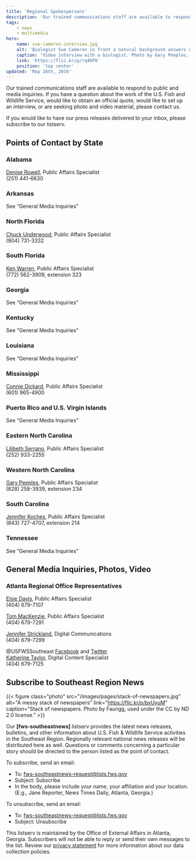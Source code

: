 ```yaml
---
title: 'Regional Spokespersons'
description: 'Our trained communications staff are available to respond to public and media inquiries. If you have a question about the work of the U.S. Fish and Wildlife Service, would like to obtain an official quote, would like to set up an interview, or are seeking photo and video material, please contact us.'
tags:
    - news
    - multimedia
hero:
    name: sue-cameron-interview.jpg
    alt: 'Biologist Sue Cameron in front a natural background answers questions on camera'
    caption: 'Video interview with a biologist. Photo by Gary Peeples, USFWS.'
    link: 'https://flic.kr/p/rq46P8'
    position: 'top center'
updated: 'May 26th, 2016'
---
```


Our trained communications staff are available to respond to public and media inquiries. If you have a question about the work of the U.S. Fish and Wildlife Service, would like to obtain an official quote, would like to set up an interview, or are seeking photo and video material, please contact us.

If you would like to have our press releases delivered to your inbox, please subscribe to our listserv.

## Points of Contact by State

### Alabama
[Denise Rowell](mailto:denise_rowell@fws.gov), Public Affairs Specialist <br>
(251) 441-6630

### Arkansas
See “General Media Inquiries”

### North Florida
[Chuck Underwood](mailto:chuck_underwood@fws.gov), Public Affairs Specialist <br>
(904) 731-3332

### South Florida
[Ken Warren](mailto:ken_warren@fws.gov), Public Affairs Specialist <br>
(772) 562-3909, extension 323

### Georgia
See “General Media Inquiries”

### Kentucky
See “General Media Inquiries”

### Louisiana
See “General Media Inquiries”

### Mississippi
[Connie Dickard](mailto:connie_dickard@fws.gov), Public Affairs Specialist <br>
(601) 965-4900

### Puerto Rico and U.S. Virgin Islands
See “General Media Inquiries”

### Eastern North Carolina
[Lilibeth Serrano](mailto:lilibeth_serrano@fws.gov), Public Affairs Specialist <br>
(252) 933-2255

### Western North Carolina
[Gary Peeples](mailto:gary_peeples@fws.gov), Public Affairs Specialist <br>
(828) 258-3939, extension 234

### South Carolina
[Jennifer Koches](mailto:jennifer_koches@fws.gov), Public Affairs Specialist <br>
(843) 727-4707, extension 214

### Tennessee
See “General Media Inquiries”

## General Media Inquiries, Photos, Video

### Atlanta Regional Office Representatives

[Elsie Davis](mailto:elsie_davis@fws.gov), Public Affairs Specialist <br>
(404) 679-7107

[Tom MacKenzie](mailto:tom_mackenzie@fws.gov), Public Affairs Specialist <br>
(404) 679-7291

[Jennifer Strickland](mailto:jennifer_strickland@fws.gov), Digital Communications <br>
(404) 679-7299

@USFWSSoutheast [Facebook](https://facebook.com/usfwssoutheast) and [Twitter](https://twitter.com/usfwssoutheast) <br>
[Katherine Taylor](mailto:katherine_taylor@fws.gov), Digital Content Specialist <br>
(404) 679-7125

## Subscribe to Southeast Region News

{{< figure class="photo" src="/images/pages/stack-of-newspapers.jpg" alt="A messy stack of newspapers" link="https://flic.kr/p/bxUyuM" caption="Stack of newspapers. Photo by Faungg, used under the CC by ND 2.0 license." >}}

Our **[fws-southeastnews]** listserv provides the latest news releases, bulletins, and other information about U.S. Fish & Wildlife Service activities in the Southeast Region. Regionally relevant national news releases will be distributed here as well. Questions or comments concerning a particular story should be directed to the person listed as the point of contact.

To subscribe, send an email:

- To: [fws-southeastnews-request@lists.fws.gov](mailto:fws-southeastnews-request@lists.fws.gov?subject=Subscribe)
- Subject: Subscribe
- In the body, please include your name, your affiliation and your location. (E.g., Jane Reporter, News Times Daily, Atlanta, Georgia.)

To unsubscribe, send an email:

- To: [fws-southeastnews-request@lists.fws.gov](mailto:fws-southeastnews-request@lists.fws.gov?subject=Unsubscribe)
- Subject: Unsubscribe

This listserv is maintained by the Office of External Affairs in Atlanta, Georgia. Subscribers will not be able to reply or send their own messages to the list. Review our [privacy statement](http://www.fws.gov/help/policies.html) for more information about our data collection policies.
